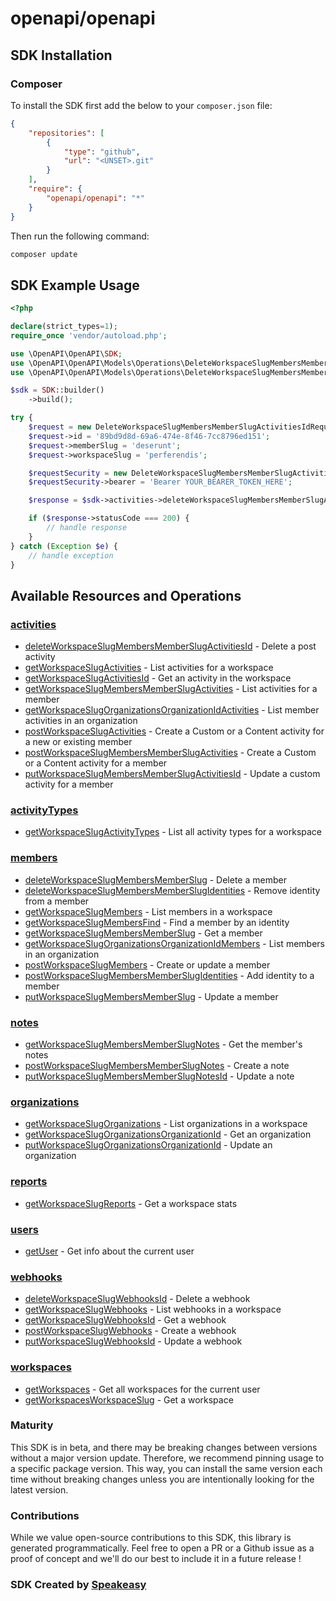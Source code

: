 # openapi/openapi

<!-- Start SDK Installation -->
## SDK Installation

### Composer

To install the SDK first add the below to your `composer.json` file:

```json
{
    "repositories": [
        {
            "type": "github",
            "url": "<UNSET>.git"
        }
    ],
    "require": {
        "openapi/openapi": "*"
    }
}
```

Then run the following command:

```bash
composer update
```
<!-- End SDK Installation -->

## SDK Example Usage
<!-- Start SDK Example Usage -->
```php
<?php

declare(strict_types=1);
require_once 'vendor/autoload.php';

use \OpenAPI\OpenAPI\SDK;
use \OpenAPI\OpenAPI\Models\Operations\DeleteWorkspaceSlugMembersMemberSlugActivitiesIdRequest;
use \OpenAPI\OpenAPI\Models\Operations\DeleteWorkspaceSlugMembersMemberSlugActivitiesIdSecurity;

$sdk = SDK::builder()
    ->build();

try {
    $request = new DeleteWorkspaceSlugMembersMemberSlugActivitiesIdRequest();
    $request->id = '89bd9d8d-69a6-474e-8f46-7cc8796ed151';
    $request->memberSlug = 'deserunt';
    $request->workspaceSlug = 'perferendis';

    $requestSecurity = new DeleteWorkspaceSlugMembersMemberSlugActivitiesIdSecurity();
    $requestSecurity->bearer = 'Bearer YOUR_BEARER_TOKEN_HERE';

    $response = $sdk->activities->deleteWorkspaceSlugMembersMemberSlugActivitiesId($request, $requestSecurity);

    if ($response->statusCode === 200) {
        // handle response
    }
} catch (Exception $e) {
    // handle exception
}
```
<!-- End SDK Example Usage -->

<!-- Start SDK Available Operations -->
## Available Resources and Operations


### [activities](docs/activities/README.md)

* [deleteWorkspaceSlugMembersMemberSlugActivitiesId](docs/activities/README.md#deleteworkspaceslugmembersmemberslugactivitiesid) - Delete a post activity
* [getWorkspaceSlugActivities](docs/activities/README.md#getworkspaceslugactivities) - List activities for a workspace
* [getWorkspaceSlugActivitiesId](docs/activities/README.md#getworkspaceslugactivitiesid) - Get an activity in the workspace
* [getWorkspaceSlugMembersMemberSlugActivities](docs/activities/README.md#getworkspaceslugmembersmemberslugactivities) - List activities for a member
* [getWorkspaceSlugOrganizationsOrganizationIdActivities](docs/activities/README.md#getworkspaceslugorganizationsorganizationidactivities) - List member activities in an organization
* [postWorkspaceSlugActivities](docs/activities/README.md#postworkspaceslugactivities) - Create a Custom or a Content activity for a new or existing member
* [postWorkspaceSlugMembersMemberSlugActivities](docs/activities/README.md#postworkspaceslugmembersmemberslugactivities) - Create a Custom or a Content activity for a member
* [putWorkspaceSlugMembersMemberSlugActivitiesId](docs/activities/README.md#putworkspaceslugmembersmemberslugactivitiesid) - Update a custom activity for a member

### [activityTypes](docs/activitytypes/README.md)

* [getWorkspaceSlugActivityTypes](docs/activitytypes/README.md#getworkspaceslugactivitytypes) - List all activity types for a workspace

### [members](docs/members/README.md)

* [deleteWorkspaceSlugMembersMemberSlug](docs/members/README.md#deleteworkspaceslugmembersmemberslug) - Delete a member
* [deleteWorkspaceSlugMembersMemberSlugIdentities](docs/members/README.md#deleteworkspaceslugmembersmemberslugidentities) - Remove identity from a member
* [getWorkspaceSlugMembers](docs/members/README.md#getworkspaceslugmembers) - List members in a workspace
* [getWorkspaceSlugMembersFind](docs/members/README.md#getworkspaceslugmembersfind) - Find a member by an identity
* [getWorkspaceSlugMembersMemberSlug](docs/members/README.md#getworkspaceslugmembersmemberslug) - Get a member
* [getWorkspaceSlugOrganizationsOrganizationIdMembers](docs/members/README.md#getworkspaceslugorganizationsorganizationidmembers) - List members in an organization
* [postWorkspaceSlugMembers](docs/members/README.md#postworkspaceslugmembers) - Create or update a member
* [postWorkspaceSlugMembersMemberSlugIdentities](docs/members/README.md#postworkspaceslugmembersmemberslugidentities) - Add identity to a member
* [putWorkspaceSlugMembersMemberSlug](docs/members/README.md#putworkspaceslugmembersmemberslug) - Update a member

### [notes](docs/notes/README.md)

* [getWorkspaceSlugMembersMemberSlugNotes](docs/notes/README.md#getworkspaceslugmembersmemberslugnotes) - Get the member's notes
* [postWorkspaceSlugMembersMemberSlugNotes](docs/notes/README.md#postworkspaceslugmembersmemberslugnotes) - Create a note
* [putWorkspaceSlugMembersMemberSlugNotesId](docs/notes/README.md#putworkspaceslugmembersmemberslugnotesid) - Update a note

### [organizations](docs/organizations/README.md)

* [getWorkspaceSlugOrganizations](docs/organizations/README.md#getworkspaceslugorganizations) - List organizations in a workspace
* [getWorkspaceSlugOrganizationsOrganizationId](docs/organizations/README.md#getworkspaceslugorganizationsorganizationid) - Get an organization
* [putWorkspaceSlugOrganizationsOrganizationId](docs/organizations/README.md#putworkspaceslugorganizationsorganizationid) - Update an organization

### [reports](docs/reports/README.md)

* [getWorkspaceSlugReports](docs/reports/README.md#getworkspaceslugreports) - Get a workspace stats

### [users](docs/users/README.md)

* [getUser](docs/users/README.md#getuser) - Get info about the current user

### [webhooks](docs/webhooks/README.md)

* [deleteWorkspaceSlugWebhooksId](docs/webhooks/README.md#deleteworkspaceslugwebhooksid) - Delete a webhook
* [getWorkspaceSlugWebhooks](docs/webhooks/README.md#getworkspaceslugwebhooks) - List webhooks in a workspace
* [getWorkspaceSlugWebhooksId](docs/webhooks/README.md#getworkspaceslugwebhooksid) - Get a webhook
* [postWorkspaceSlugWebhooks](docs/webhooks/README.md#postworkspaceslugwebhooks) - Create a webhook
* [putWorkspaceSlugWebhooksId](docs/webhooks/README.md#putworkspaceslugwebhooksid) - Update a webhook

### [workspaces](docs/workspaces/README.md)

* [getWorkspaces](docs/workspaces/README.md#getworkspaces) - Get all workspaces for the current user
* [getWorkspacesWorkspaceSlug](docs/workspaces/README.md#getworkspacesworkspaceslug) - Get a workspace
<!-- End SDK Available Operations -->

### Maturity

This SDK is in beta, and there may be breaking changes between versions without a major version update. Therefore, we recommend pinning usage
to a specific package version. This way, you can install the same version each time without breaking changes unless you are intentionally
looking for the latest version.

### Contributions

While we value open-source contributions to this SDK, this library is generated programmatically.
Feel free to open a PR or a Github issue as a proof of concept and we'll do our best to include it in a future release !

### SDK Created by [Speakeasy](https://docs.speakeasyapi.dev/docs/using-speakeasy/client-sdks)
